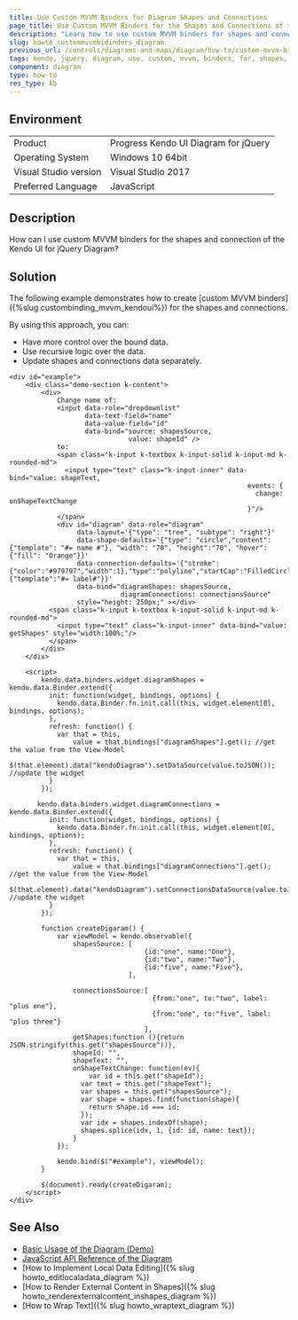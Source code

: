 ```yaml
---
title: Use Custom MVVM Binders for Diagram Shapes and Connections
page_title: Use Custom MVVM Binders for the Shapes and Connections of the Diagram
description: "Learn how to use custom MVVM binders for shapes and connections in the Kendo UI Diagram in an MVVM scenario."
slug: howto_custommvvmbidinders_diagram
previous_url: /controls/diagrams-and-maps/diagram/how-to/custom-mvvm-binders
tags: kendo, jquery, diagram, use, custom, mvvm, binders, for, shapes, and, connections
component: diagram
type: how-to
res_type: kb
---
```


## Environment

<table>
 <tr>
  <td>Product</td>
  <td>Progress Kendo UI Diagram for jQuery</td>
 </tr>
 <tr>
  <td>Operating System</td>
  <td>Windows 10 64bit</td>
 </tr>
 <tr>
  <td>Visual Studio version</td>
  <td>Visual Studio 2017</td>
 </tr>
 <tr>
  <td>Preferred Language</td>
  <td>JavaScript</td>
 </tr>
</table>

## Description

How can I use custom MVVM binders for the shapes and connection of the Kendo UI for jQuery Diagram?

## Solution

The following example demonstrates how to create [custom MVVM binders]({%slug custombinding_mvvm_kendoui%}) for the shapes and connections.

By using this approach, you can:
* Have more control over the bound data.
* Use recursive logic over the data.
* Update shapes and connections data separately.

```dojo
<div id="example">
    <div class="demo-section k-content">
        <div>
            Change name of:
            <input data-role="dropdownlist"
                   data-text-field="name"
                   data-value-field="id"
                   data-bind="source: shapesSource,
                              value: shapeId" />
            to:
            <span class="k-input k-textbox k-input-solid k-input-md k-rounded-md">
              <input type="text" class="k-input-inner" data-bind="value: shapeText,
                                                            events: {
                                                              change: onShapeTextChange
                                                            }"/>
            </span>
            <div id="diagram" data-role="diagram"
                 data-layout='{"type": "tree", "subtype": "right"}'
                 data-shape-defaults='{"type": "circle","content":{"template": "#= name #"}, "width": "70", "height":"70", "hover":{"fill": "Orange"}}'
                 data-connection-defaults='{"stroke":{"color":"#979797","width":1},"type":"polyline","startCap":"FilledCircle","endCap":"ArrowEnd","content":{"template":"#= label#"}}'
                 data-bind="diagramShapes: shapesSource,
                            diagramConnections: connectionsSource"  
                 style="height: 250px;" ></div>
          <span class="k-input k-textbox k-input-solid k-input-md k-rounded-md">
            <input type="text" class="k-input-inner" data-bind="value: getShapes" style="width:100%;"/>
          </span>
        </div>
    </div>

    <script>
        kendo.data.binders.widget.diagramShapes = kendo.data.Binder.extend({
          init: function(widget, bindings, options) {
            kendo.data.Binder.fn.init.call(this, widget.element[0], bindings, options);
          },
          refresh: function() {
            var that = this,
                value = that.bindings["diagramShapes"].get(); //get the value from the View-Model
            $(that.element).data("kendoDiagram").setDataSource(value.toJSON()); //update the widget
          }
        });

       kendo.data.binders.widget.diagramConnections = kendo.data.Binder.extend({
          init: function(widget, bindings, options) {
            kendo.data.Binder.fn.init.call(this, widget.element[0], bindings, options);
          },
          refresh: function() {
            var that = this,
                value = that.bindings["diagramConnections"].get(); //get the value from the View-Model
            $(that.element).data("kendoDiagram").setConnectionsDataSource(value.toJSON()); //update the widget
          }
        });

        function createDigaram() {
            var viewModel = kendo.observable({
                shapesSource: [
                                  {id:"one", name:"One"},
                                  {id:"two", name:"Two"},
                                  {id:"five", name:"Five"},
                              ],

                connectionsSource:[
                                    {from:"one", to:"two", label: "plus one"},
                                    {from:"one", to:"five", label: "plus three"}
                                  ],
              	getShapes:function (){return JSON.stringify(this.get("shapesSource"))},
              	shapeId: "",
              	shapeText: "",
              	onShapeTextChange: function(ev){
                	var id = this.get("shapeId");
                  var text = this.get("shapeText");
                  var shapes = this.get("shapesSource");
                  var shape = shapes.find(function(shape){
                  	return shape.id === id;
                  });
                  var idx = shapes.indexOf(shape);
                  shapes.splice(idx, 1, {id: id, name: text});
                }
            });

            kendo.bind($("#example"), viewModel);
        }

        $(document).ready(createDigaram);
    </script>
</div>
```

## See Also

* [Basic Usage of the Diagram (Demo)](https://demos.telerik.com/kendo-ui/diagram/index)
* [JavaScript API Reference of the Diagram](/api/javascript/dataviz/ui/diagram)
* [How to Implement Local Data Editing]({% slug howto_editlocaladata_diagram %})
* [How to Render External Content in Shapes]({% slug howto_renderexternalcontent_inshapes_diagram %})
* [How to Wrap Text]({% slug howto_wraptext_diagram %})
